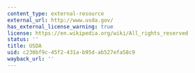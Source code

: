 ```yaml
---
content_type: external-resource
external_url: http://www.usda.gov/
has_external_license_warning: true
license: https://en.wikipedia.org/wiki/All_rights_reserved
status: ''
title: USDA
uid: c230bf9c-45f2-431a-b95d-ab527efa58c9
wayback_url: ''
---
```

